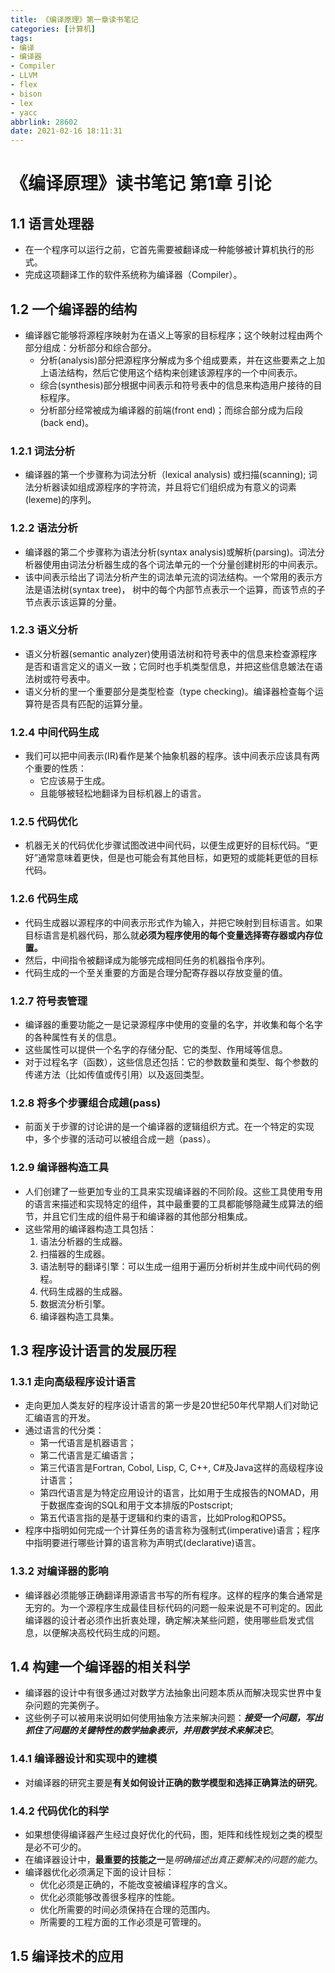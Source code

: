 ```yaml
---
title: 《编译原理》第一章读书笔记
categories: [计算机]
tags: 
- 编译 
- 编译器
- Compiler
- LLVM
- flex
- bison
- lex
- yacc
abbrlink: 28602
date: 2021-02-16 18:11:31
---
```


# 《编译原理》读书笔记  第1章 引论	

## 1.1 语言处理器

- 在一个程序可以运行之前，它首先需要被翻译成一种能够被计算机执行的形式。
- 完成这项翻译工作的软件系统称为编译器（Compiler）。



## 1.2 一个编译器的结构

- 编译器它能够将源程序映射为在语义上等家的目标程序；这个映射过程由两个部分组成：分析部分和综合部分。
  - 分析(analysis)部分把源程序分解成为多个组成要素，并在这些要素之上加上语法结构，然后它使用这个结构来创建该源程序的一个中间表示。
  - 综合(synthesis)部分根据中间表示和符号表中的信息来构造用户接待的目标程序。
  - 分析部分经常被成为编译器的前端(front end)；而综合部分成为后段(back end)。



### 1.2.1 词法分析

- 编译器的第一个步骤称为词法分析（lexical analysis) 或扫描(scanning); 词法分析器读如组成源程序的字符流，并且将它们组织成为有意义的词素(lexeme)的序列。

  

### 1.2.2 语法分析

- 编译器的第二个步骤称为语法分析(syntax analysis)或解析(parsing)。词法分析器使用由词法分析器生成的各个词法单元的一个分量创建树形的中间表示。
- 该中间表示给出了词法分析产生的词法单元流的词法结构。一个常用的表示方法是语法树(syntax tree)， 树中的每个内部节点表示一个运算，而该节点的子节点表示该运算的分量。

### 1.2.3 语义分析

- 语义分析器(semantic analyzer)使用语法树和符号表中的信息来检查源程序是否和语言定义的语义一致；它同时也手机类型信息，并把这些信息皴法在语法树或符号表中。
- 语义分析的里一个重要部分是类型检查（type checking)。编译器检查每个运算符是否具有匹配的运算分量。

### 1.2.4 中间代码生成

- 我们可以把中间表示(IR)看作是某个抽象机器的程序。该中间表示应该具有两个重要的性质：
  - 它应该易于生成。
  - 且能够被轻松地翻译为目标机器上的语言。

### 1.2.5 代码优化

- 机器无关的代码优化步骤试图改进中间代码，以便生成更好的目标代码。“更好”通常意味着更快，但是也可能会有其他目标，如更短的或能耗更低的目标代码。

### 1.2.6 代码生成

- 代码生成器以源程序的中间表示形式作为输入，并把它映射到目标语言。如果目标语言是机器代码，那么就**必须为程序使用的每个变量选择寄存器或内存位置。**
- 然后，中间指令被翻译成为能够完成相同任务的机器指令序列。
- 代码生成的一个至关重要的方面是合理分配寄存器以存放变量的值。

### 1.2.7 符号表管理

- 编译器的重要功能之一是记录源程序中使用的变量的名字，并收集和每个名字的各种属性有关的信息。
- 这些属性可以提供一个名字的存储分配、它的类型、作用域等信息。
- 对于过程名字（函数），这些信息还包括：它的参数数量和类型、每个参数的传递方法（比如传值或传引用）以及返回类型。

### 1.2.8 将多个步骤组合成趟(pass)

- 前面关于步骤的讨论讲的是一个编译器的逻辑组织方式。在一个特定的实现中，多个步骤的活动可以被组合成一趟（pass）。

### 1.2.9 编译器构造工具

- 人们创建了一些更加专业的工具来实现编译器的不同阶段。这些工具使用专用的语言来描述和实现特定的组件，其中最重要的工具都能够隐藏生成算法的细节，并且它们生成的组件易于和编译器的其他部分相集成。
- 这些常用的编译器构造工具包括：
  1. 语法分析器的生成器。
  2. 扫描器的生成器。
  3. 语法制导的翻译引擎：可以生成一组用于遍历分析树并生成中间代码的例程。
  4. 代码生成器的生成器。
  5. 数据流分析引擎。
  6. 编译器构造工具集。

## 1.3 程序设计语言的发展历程

### 1.3.1 走向高级程序设计语言

- 走向更加人类友好的程序设计语言的第一步是20世纪50年代早期人们对助记汇编语言的开发。
- 通过语言的代分类：
  - 第一代语言是机器语言；
  - 第二代语言是汇编语言；
  - 第三代语言是Fortran, Cobol, Lisp, C, C++, C#及Java这样的高级程序设计语言；
  - 第四代语言是为特定应用设计的语言，比如用于生成报告的NOMAD，用于数据库查询的SQL和用于文本排版的Postscript;
  - 第五代语言指的是基于逻辑和约束的语言，比如Prolog和OPS5。
- 程序中指明如何完成一个计算任务的语言称为强制式(imperative)语言；程序中指明要进行哪些计算的语言称为声明式(declarative)语言。

### 1.3.2 对编译器的影响

- 编译器必须能够正确翻译用源语言书写的所有程序。这样的程序的集合通常是无穷的。为一个源程序生成最佳目标代码的问题一般来说是不可判定的。因此编译器的设计者必须作出折衷处理，确定解决某些问题，使用哪些启发式信息，以便解决高校代码生成的问题。

## 1.4 构建一个编译器的相关科学

- 编译器的设计中有很多通过对数学方法抽象出问题本质从而解决现实世界中复杂问题的完美例子。
- 这些例子可以被用来说明如何使用抽象方法来解决问题：***接受一个问题，写出抓住了问题的关键特性的数学抽象表示，并用数学技术来解决它***。

### 1.4.1 编译器设计和实现中的建模

- 对编译器的研究主要是**有关如何设计正确的数学模型和选择正确算法的研究**。

### 1.4.2 代码优化的科学

- 如果想使得编译器产生经过良好优化的代码，图，矩阵和线性规划之类的模型是必不可少的。
- 在编译器设计中，**最重要的技能之一**是*明确描述出真正要解决的问题的能力*。
- 编译器优化必须满足下面的设计目标：
  - 优化必须是正确的，不能改变被编译程序的含义。
  - 优化必须能够改善很多程序的性能。
  - 优化所需要的时间必须保持在合理的范围内。
  - 所需要的工程方面的工作必须是可管理的。

## 1.5 编译技术的应用

